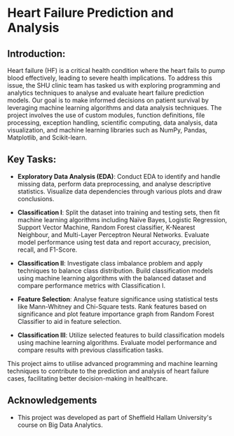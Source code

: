 # Heart Failure Prediction and Analysis
## Introduction:
Heart failure (HF) is a critical health condition where the heart fails to pump blood effectively, leading to severe health implications. To address this issue, the SHU clinic team has tasked us with exploring programming and analytics techniques to analyse and evaluate heart failure prediction models. Our goal is to make informed decisions on patient survival by leveraging machine learning algorithms and data analysis techniques. The project involves the use of custom modules, function definitions, file processing, exception handling, scientific computing, data analysis, data visualization, and machine learning libraries such as NumPy, Pandas, Matplotlib, and Scikit-learn.

## Key Tasks:

- **Exploratory Data Analysis (EDA)**: Conduct EDA to identify and handle missing data, perform data preprocessing, and analyse descriptive statistics. Visualize data dependencies through various plots and draw conclusions.

- **Classification I**: Split the dataset into training and testing sets, then fit machine learning algorithms including Naïve Bayes, Logistic Regression, Support Vector Machine, Random Forest classifier, K-Nearest Neighbour, and Multi-Layer Perceptron Neural Networks. Evaluate model performance using test data and report accuracy, precision, recall, and F1-Score.

- **Classification II**: Investigate class imbalance problem and apply techniques to balance class distribution. Build classification models using machine learning algorithms with the balanced dataset and compare performance metrics with Classification I.

- **Feature Selection**: Analyse feature significance using statistical tests like Mann-Whitney and Chi-Square tests. Rank features based on significance and plot feature importance graph from Random Forest Classifier to aid in feature selection.

- **Classification III**: Utilize selected features to build classification models using machine learning algorithms. Evaluate model performance and compare results with previous classification tasks.

This project aims to utilise advanced programming and machine learning techniques to contribute to the prediction and analysis of heart failure cases, facilitating better decision-making in healthcare.

## Acknowledgements
- This project was developed as part of Sheffield Hallam University's course on Big Data Analytics.
